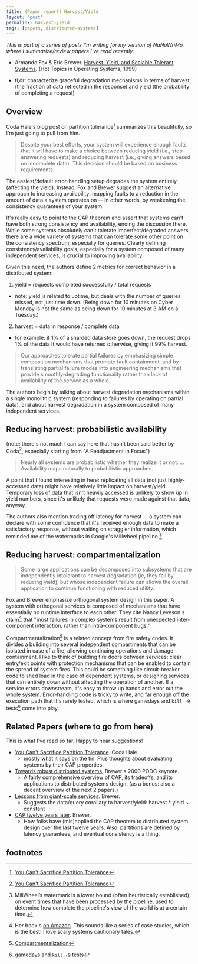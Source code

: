 ```yaml
---
title: (Paper report) Harvest/Yield
layout: "post"
permalink: harvest-yield
tags: [papers, distributed-systems]
---
```


*This is part of a series of posts I'm writing for my version of NaNoWriMo, where I summarize/review papers I've read recently.*

- Armando Fox & Eric Brewer. [Harvest, Yield, and Scalable Tolerant Systems](http://citeseerx.ist.psu.edu/viewdoc/download?doi=10.1.1.24.3690&rep=rep1&type=pdf). (Hot Topics in Operating Systems, 1999)

- tl;dr: characterize graceful degradation mechanisms in terms of harvest (the fraction of data reflected in the response) and yield (the probability of completing a request)

## Overview

Coda Hale's blog post on partition tolerance[^1] summarizes this beautifully, so I'm just going to pull from him. 

> Despite your best efforts, your system will experience enough faults that it will have to make a choice between reducing yield (i.e., stop answering requests) and reducing harvest (i.e., giving answers based on incomplete data). This decision should be based on business requirements.

The easiest/default error-handling setup degrades the system entirely (affecting the yield). Instead, Fox and Brewer suggest an alternative approach to increasing availability: mapping faults to a reduction in the amount of data a system operates on -- in other words, by weakening the consistency guarantees of your system.

It's really easy to point to the CAP theorem and assert that systems can't have both strong consistency and availability, ending the discussion there. While some systems absolutely can't tolerate imperfect/degraded answers, there are a wide variety of systems that can tolerate some other point on the consistency spectrum, especially for queries. Clearly defining consistency/availability goals, especially for a system composed of many independent services, is crucial to improving availability.

Given this need, the authors define 2 metrics for correct behavior in a distributed system:

1. yield = requests completed successfully / total requests
  - note: yield is related to uptime, but deals with the number of queries missed, not just time down. (Being down for 10 minutes on Cyber Monday is not the same as being down for 10 minutes at 3 AM on a Tuesday.)
2. harvest = data in response / complete data
  - for example: if 1% of a sharded data store goes down, the request drops 1% of the data it would have returned otherwise, giving it 99% harvest.

> Our approaches tolerate partial failures by emphasizing simple composition mechanisms that promote fault containment, and by translating partial failure modes into engineering mechanisms that provide smoothly-degrading functionality rather than lack of availability of the service as a whole.

The authors begin by talking about harvest degradation mechanisms within a single monolithic system (responding to failures by operating on partial data), and about harvest degradation in a system composed of many independent services.

## Reducing harvest: probabilistic availability

(note: there's not much I can say here that hasn't been said better by Coda[^1], especially starting from "A Readjustment In Focus")

> Nearly all systems are probabilistic whether they realize it or not. ... Availability maps naturally to probabilistic approaches.

A point that I found interesting in here: replicating all data (not just highly-accessed data) might have relatively little impact on harvest/yield. Temporary loss of data that isn't heavily accessed is unlikely to show up in yield numbers, since it's unlikely that requests were made against that data, anyway.

The authors also mention trading off latency for harvest -- a system can declare with some confidence that it's received enough data to make a satisfactory response, without waiting on straggler information, which reminded me of the watermarks in Google's Millwheel pipeline.[^4]

## Reducing harvest: compartmentalization

> Some large applications can be decomposed into subsystems that are independently intolerant to harvest degradation (ie, they fail by reducing yield), but whose independent failure can allows the overall application to continue functioning with reduced utility.

Fox and Brewer emphasize orthogonal system design in this paper. A system with orthogonal services is composed of mechanisms that have essentially no runtime interface to each other. They cite Nancy Leveson's claim[^2] that "most failures in complex systems result from unexpected inter-component interaction, rather than intra-component bugs." 

Compartmentalization[^3] is a related concept from fire safety codes. It divides a building into several independent compartments that can be isolated in case of a fire, allowing continuing operations and damage containment. I like to think of building fire doors between services: clear entry/exit points with protection mechanisms that can be enabled to contain the spread of system fires. This could be something like circuit-breaker code to shed load in the case of dependent systems, or designing services that can entirely down without affecting the operation of another. If a service errors downstream, it's easy to throw up hands and error out the whole system. Error-handling code is tricky to write, and far enough off the execution path that it's rarely tested, which is where gamedays and `kill -9` tests[^6] come into play.

## Related Papers (where to go from here)

This is what I've read so far. Happy to hear suggestions!

- [You Can't Sacrifice Partition Tolerance]. Coda Hale.
  - mostly what it says on the tin. Plus thoughts about evaluating systems by their CAP properties.
- [Towards robust distributed systems][brewer's PODC keynote], Brewer's 2000 PODC keynote.
  - A fairly comprehensive overview of CAP, its tradeoffs, and its applications to distributed systems design. (as a bonus: also a decent overview of the next 2 papers.)
- [Lessons from giant-scale services][building giant scale systems]. Brewer.
  - Suggests the data/query corollary to harvest/yield: harvest * yield ~ constant
- [CAP twelve years later]. Brewer.
  - How folks have (mis)applied the CAP theorem to distributed system design over the last twelve years. Also: partitions are defined by latency guarantees, and eventual consistency is a thing.

## footnotes

[^1]: [You Can't Sacrifice Partition Tolerance]
[^2]: Her book's [on Amazon][safeware]. This sounds like a series of case studies, which is the best! I love scary systems cautionary tales.
[^3]: [Compartmentalization]
[^4]: MillWheel’s watermark is a lower bound (often heuristically established) on event times that have been processed by the pipeline, used to determine how complete the pipeline's view of the world is at a certain time.
[^6]: [gamedays and `kill -9` tests]

[compartmentalization]: https://en.wikipedia.org/wiki/Compartmentalization_(fire_protection)
[You Can't Sacrifice Partition Tolerance]: http://codahale.com/you-cant-sacrifice-partition-tolerance/
[gamedays and `kill -9` tests]: https://stripe.com/blog/game-day-exercises-at-stripe
[brewer's PODC keynote]: http://www.eecs.berkeley.edu/~brewer/cs262b-2004/PODC-keynote.pdf
[CAP twelve years later]: http://www.infoq.com/articles/cap-twelve-years-later-how-the-rules-have-changed
[building giant scale systems]: http://www.cs.berkeley.edu/~brewer/Giant.pdf
[google's millwheel paper]: http://static.googleusercontent.com/media/research.google.com/en//pubs/archive/41378.pdf
[safeware]: http://www.amazon.com/Safeware-Computers-Nancy-G-Leveson/dp/0201119722/ref=sr_1_1?ie=UTF8&qid=1446372937&sr=8-1&keywords=safeware
